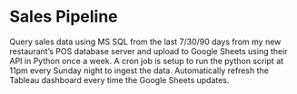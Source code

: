 # Sales Pipeline

Query sales data using MS SQL from the last 7/30/90 days from my new restaurant’s POS database server and upload to Google Sheets using their API in Python once a week. A cron job is setup to run the python script at 11pm every Sunday night to ingest the data. Automatically refresh the Tableau dashboard every time the Google Sheets updates.
